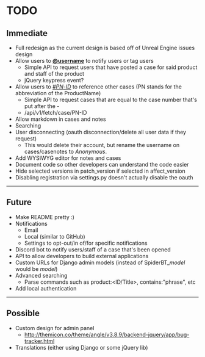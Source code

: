# TODO


## Immediate

- Full redesign as the current design is based off of Unreal Engine issues design
- Allow users to __[@username](#)__ to notify users or tag users
    - Simple API to request users that have posted a case for said product and staff of the product
    - jQuery keypress event?
- Allow users to [#_PN_-_ID_](#) to reference other cases (PN stands for the abbreviation of the ProductName)
    - Simple API to request cases that are equal to the case number that's put after the -
    - /api/v1/fetch/case/PN-ID
- Allow markdown in cases and notes
- Searching
- User disconnecting (oauth disconnection/delete all user data if they request)
    - This would delete their account, but rename the username on cases/casenotes to _Anonymous_.
- Add WYSIWYG editor for notes and cases
- Document code so other developers can understand the code easier
- Hide selected versions in patch_version if selected in affect_version
- Disabling registration via settings.py doesn't actually disable the oauth
___



## Future

- Make README pretty :)
- Notifications
    - Email
    - Local (similar to GitHub)
    - Settings to opt-out/in of/for specific notifications
- Discord bot to notify users/staff of a case that's been opened
- API to allow developers to build external applications
- Custom URLs for Django admin models (instead of SpiderBT&lowbar;_model_ would be _model_)
- Advanced searching 
    - Parse commands such as product:<ID/Title>, contains:"phrase", etc
- Add local authentication


___


## Possible

- Custom design for admin panel
    - http://themicon.co/theme/angle/v3.8.9/backend-jquery/app/bug-tracker.html
- Translations (either using Django or some jQuery lib)